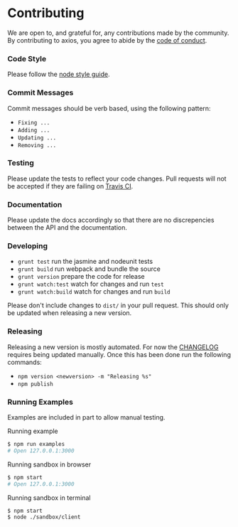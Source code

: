 # Contributing

We are open to, and grateful for, any contributions made by the community. By contributing to axios, you agree to abide by the [code of conduct](https://github.com/mzabriskie/axios/blob/master/CODE_OF_CONDUCT.md).

### Code Style

Please follow the [node style guide](https://github.com/felixge/node-style-guide).

### Commit Messages

Commit messages should be verb based, using the following pattern:

- `Fixing ...`
- `Adding ...`
- `Updating ...`
- `Removing ...`

### Testing

Please update the tests to reflect your code changes. Pull requests will not be accepted if they are failing on [Travis CI](https://travis-ci.org/mzabriskie/axios).

### Documentation

Please update the docs accordingly so that there are no discrepencies between the API and the documentation.

### Developing

- `grunt test` run the jasmine and nodeunit tests
- `grunt build` run webpack and bundle the source
- `grunt version` prepare the code for release
- `grunt watch:test` watch for changes and run `test`
- `grunt watch:build` watch for changes and run `build`

Please don't include changes to `dist/` in your pull request. This should only be updated when releasing a new version.

### Releasing

Releasing a new version is mostly automated. For now the [CHANGELOG](https://github.com/mzabriskie/axios/blob/master/CHANGELOG.md) requires being updated manually. Once this has been done run the following commands:

- `npm version <newversion> -m "Releasing %s"`
- `npm publish`

### Running Examples

Examples are included in part to allow manual testing.

Running example

```bash
$ npm run examples
# Open 127.0.0.1:3000
```

Running sandbox in browser

```bash
$ npm start
# Open 127.0.0.1:3000
```

Running sandbox in terminal

```bash
$ npm start
$ node ./sandbox/client
```
